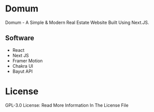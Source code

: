 # Domum

Domum - A Simple & Modern Real Estate Website Built Using Next.JS.

## Software

- React
- Next JS
- Framer Motion
- Chakra UI
- Bayut API

# License

GPL-3.0 License: Read More Information In The License File